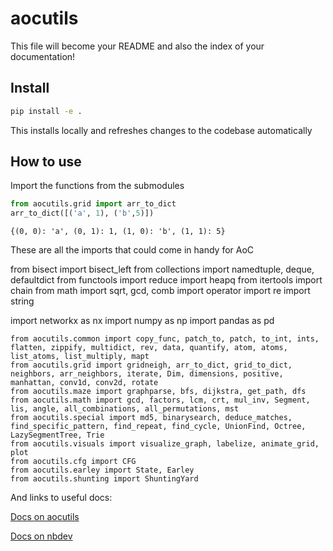 aocutils
================

<!-- WARNING: THIS FILE WAS AUTOGENERATED! DO NOT EDIT! -->

This file will become your README and also the index of your
documentation!

## Install

``` sh
pip install -e .
```

This installs locally and refreshes changes to the codebase
automatically

## How to use

Import the functions from the submodules

``` python
from aocutils.grid import arr_to_dict
arr_to_dict([('a', 1), ('b',5)])
```

    {(0, 0): 'a', (0, 1): 1, (1, 0): 'b', (1, 1): 5}

These are all the imports that could come in handy for AoC

from bisect import bisect_left from collections import namedtuple,
deque, defaultdict from functools import reduce import heapq from
itertools import chain from math import sqrt, gcd, comb import operator
import re import string

import networkx as nx import numpy as np import pandas as pd

    from aocutils.common import copy_func, patch_to, patch, to_int, ints, flatten, zippify, multidict, rev, data, quantify, atom, atoms, list_atoms, list_multiply, mapt
    from aocutils.grid import gridneigh, arr_to_dict, grid_to_dict, neighbors, arr_neighbors, iterate, Dim, dimensions, positive, manhattan, conv1d, conv2d, rotate
    from aocutils.maze import graphparse, bfs, dijkstra, get_path, dfs
    from aocutils.math import gcd, factors, lcm, crt, mul_inv, Segment, lis, angle, all_combinations, all_permutations, mst
    from aocutils.special import md5, binarysearch, deduce_matches, find_specific_pattern, find_repeat, find_cycle, UnionFind, Octree, LazySegmentTree, Trie
    from aocutils.visuals import visualize_graph, labelize, animate_grid, plot
    from aocutils.cfg import CFG
    from aocutils.earley import State, Earley
    from aocutils.shunting import ShuntingYard

And links to useful docs:

[Docs on aocutils](https://jvanelteren.github.io/aocutils/)

[Docs on nbdev](https://nbdev.fast.ai/explanations/directives.html)
